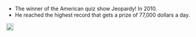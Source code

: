 
- The winner of the American quiz show Jeopardy! In 2010.
- He reached the highest record that gets a prize of 77,000 dollars a day.

<img src='https://scrapbox.io/api/pages/nishio/en/icon' alt='en.icon' height="19.5"/>